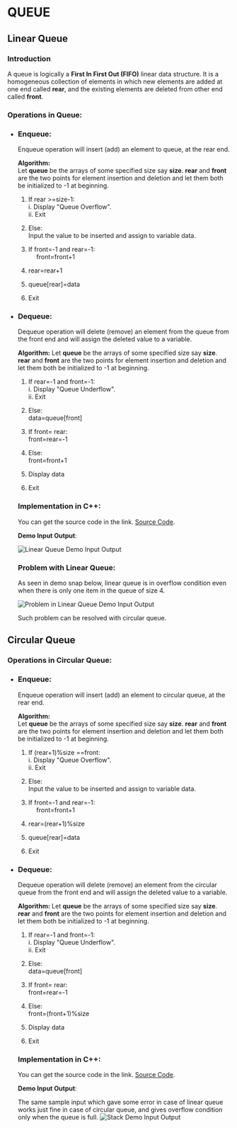 # **QUEUE**
## **Linear Queue**
### **Introduction**
A queue is logically a **First In First Out (FIFO)** linear data structure. It is a
homogeneous collection of elements in which new elements are added at one end called **rear**, and
the existing elements are deleted from other end called **front**.


### **Operations in Queue:**
* ### **Enqueue:**
    Enqueue operation will insert (add) an element to queue, at the rear end.

    
    **Algorithm:**  
    Let **queue** be the arrays of some specified size say **size**. **rear** and **front** are the two points for element insertion and deletion and let them both be initialized to -1 at beginning.

    1.	If rear >=size-1:  
             i. Display "Queue Overflow".  
             ii. Exit

    2.	Else:  
        Input the value to be inserted and assign to variable data.
    3.  If front=-1 and rear=-1:  
                   &emsp; front=front+1
    4.	rear=rear+1
    5.	queue[rear]=data
    6.	Exit

* ### **Dequeue:**
    Dequeue operation will delete (remove) an element from the queue from the front end
    and will assign the deleted value to a variable.
    

    **Algorithm:**
    Let **queue** be the arrays of some specified size say **size**. **rear** and **front** are the two points for element insertion and deletion and let them both be initialized to -1 at beginning.

    1.	If rear=-1 and front=-1:  
             i. Display "Queue Underflow".  
             ii. Exit

    2.	Else:  
        data=queue[front]
    3.  If front= rear:  
             front=rear=-1
    4.  Else:  
             front=front+1
    5.	Display data
    6.	Exit
 
  ### **Implementation in C++**:

  You can get the source code in the link. [Source Code](./linear_queue.cpp).  

  **Demo Input Output**:

   ![Linear Queue Demo Input Output](./linear_queue.jpg)

   ### Problem with Linear Queue:

   As seen in demo snap below, linear queue is in overflow condition even when there is only one item in the queue of size 4.


    ![Problem in Linear Queue Demo Input Output](./problem_in_linear_queue.jpg)

    Such problem can be resolved with circular queue.
## **Circular Queue**



### **Operations in Circular Queue:**
* ### **Enqueue:**
    Enqueue operation will insert (add) an element to  circular queue, at the rear end.

    
    **Algorithm:**  
    Let **queue** be the arrays of some specified size say **size**. **rear** and **front** are the two points for element insertion and deletion and let them both be initialized to -1 at beginning.

    1.	If (rear+1)%size ==front:  
             i. Display "Queue Overflow".  
             ii. Exit

    2.	Else:  
        Input the value to be inserted and assign to variable data.
    3.  If front=-1 and rear=-1:  
                   &emsp; front=front+1
    4.	rear=(rear+1)%size
    5.	queue[rear]=data
    6.	Exit

* ### **Dequeue:**
    Dequeue operation will delete (remove) an element from the circular queue from the front end and will assign the deleted value to a variable.
    

    **Algorithm:**
    Let **queue** be the arrays of some specified size say **size**. **rear** and **front** are the two points for element insertion and deletion and let them both be initialized to -1 at beginning.

    1.	If rear=-1 and front=-1:  
             i. Display "Queue Underflow".  
             ii. Exit

    2.	Else:  
        data=queue[front]
    3.  If front= rear:  
             front=rear=-1
    4.  Else:  
             front=(front+1)%size
    5.	Display data
    6.	Exit
 
  ### **Implementation in C++**:

  You can get the source code in the link. [Source Code](./circular_queue.cpp).  

  **Demo Input Output**:

    The same sample input which gave some error in case of linear queue works just fine in case of circular queue, and gives overflow condition only when the queue is full.
   ![Stack Demo Input Output](./circular_queue.jpg)

